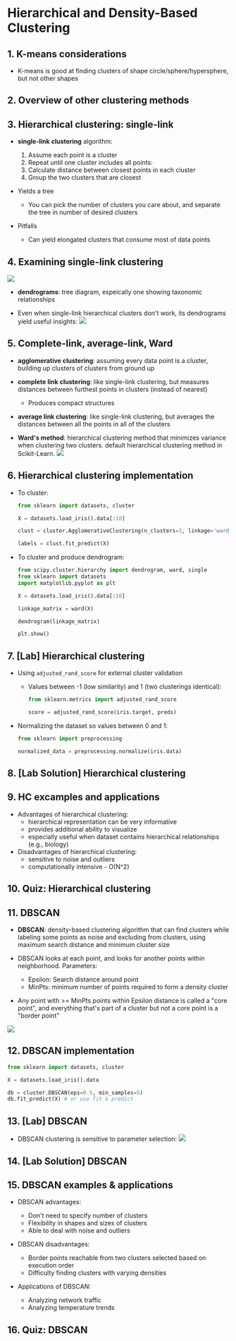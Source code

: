 # Hierarchical and Density-Based Clustering

## 1. K-means considerations

* K-means is good at finding clusters of shape circle/sphere/hypersphere, but not other shapes

## 2. Overview of other clustering methods

## 3. Hierarchical clustering: single-link

* **single-link clustering** algorithm:
  1. Assume each point is a cluster
  1. Repeat until one cluster includes all points:
    1. Calculate distance between closest points in each cluster
    1. Group the two clusters that are closest

* Yields a tree
  - You can pick the number of clusters you care about, and separate the tree in number of desired clusters

* Pitfalls
  - Can yield elongated clusters that consume most of data points

## 4. Examining single-link clustering

![](images/single-link-vs-k-means.png)

* **dendrograms**: tree diagram, espeically one showing taxonomic relationships

* Even when single-link hierarchical clusters don't work, its dendrograms yield useful insights:
  ![](images/sample-dendrograms.png)

## 5. Complete-link, average-link, Ward

* **agglomerative clustering**: assuming every data point is a cluster, building up clusters of clusters from ground up

* **complete link clustering**: like single-link clustering, but measures distances between furthest points in clusters (instead of nearest)
  - Produces compact structures

* **average link clustering**: like single-link clustering, but averages the distances between all the points in all of the clusters

* **Ward's method**: hierarchical clustering method that minimizes variance when clustering two clusters. default hierarchical clustering method in Scikit-Learn.
  ![](images/wards-method-1.png)

## 6. Hierarchical clustering implementation

* To cluster:
  ```python
  from sklearn import datasets, cluster

  X = datasets.load_iris().data[:10]

  clust = cluster.AgglomerativeClustering(n_clusters=3, linkage='ward')

  labels = clust.fit_predict(X)
  ```

* To cluster and produce dendrogram:
  ```python
  from scipy.cluster.hierarchy import dendrogram, ward, single
  from sklearn import datasets
  import matplotlib.pyplot as plt

  X = datasets.load_iris().data[:10]

  linkage_matrix = ward(X)

  dendrogram(linkage_matrix)

  plt.show()
  ```

## 7. [Lab] Hierarchical clustering

* Using `adjusted_rand_score` for external cluster validation
  - Values between -1 (low similarity) and 1 (two clusterings identical):
      ```python
      from sklearn.metrics import adjusted_rand_score

      score = adjusted_rand_score(iris.target, preds)
      ```

* Normalizing the dataset so values between 0 and 1:
  ```python
  from sklearn import preprocessing

  normalized_data = preprocessing.normalize(iris.data)
  ```

## 8. [Lab Solution] Hierarchical clustering

## 9. HC excamples and applications

* Advantages of hierarchical clustering:
  - hierarchical representation can be very informative
  - provides additional ability to visualize
  - especially useful when dataset contains hierarchical relationships (e.g., biology)
* Disadvantages of hierarchical clustering:
  - sensitive to noise and outliers
  - computationally intensive - O(N^2)

## 10. Quiz: Hierarchical clustering

## 11. DBSCAN

* **DBSCAN**: density-based clustering algorithm that can find clusters while labeling some points as noise and excluding from clusters, using maximum search distance and minimum cluster size

* DBSCAN looks at each point, and looks for another points within neighborhood. Parameters:
  - Epsilon: Search distance around point
  - MinPts: minimum number of points required to form a density cluster

* Any point with >= MinPts points within Epsilon distance is called a "core point", and everything that's part of a cluster but not a core point is a "border point"

![](images/dbscan-vs-k-means.png)

## 12. DBSCAN implementation

```python
from sklearn import datasets, cluster

X = datasets.load_iris().data

db = cluster.DBSCAN(eps=0.5, min_samples=5)
db.fit_predict(X) # or use fit & predict
```

## 13. [Lab] DBSCAN

* DBSCAN clustering is sensitive to parameter selection:
  ![](images/dbscan-parameter-search.png)

## 14. [Lab Solution] DBSCAN

## 15. DBSCAN examples & applications

* DBSCAN advantages:
  - Don't need to specify number of clusters
  - Flexibility in shapes and sizes of clusters
  - Able to deal with noise and outliers
* DBSCAN disadvantages:
  - Border points reachable from two clusters selected based on execution order
  - Difficulty finding clusters with varying densities

* Applications of DBSCAN:
  - Analyzing network traffic
  - Analyzing temperature trends

## 16. Quiz: DBSCAN
